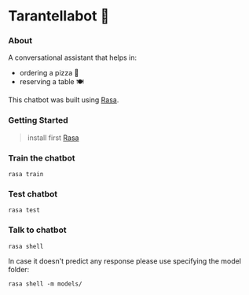 # Tarantellabot :robot:

### About
A conversational assistant that helps in:
- ordering a pizza :pizza:
- reserving a table :plate_with_cutlery:

This chatbot was built using [Rasa](https://rasa.com/docs/getting-started/).

### Getting Started
> install first [Rasa](https://rasa.com/docs/rasa/user-guide/installation/#installation)


### Train the chatbot
```
rasa train
```

### Test chatbot
```
rasa test
```

### Talk to chatbot
```
rasa shell
```
In case it doesn't predict any response please use specifying the model folder:
```commandline
rasa shell -m models/
```
